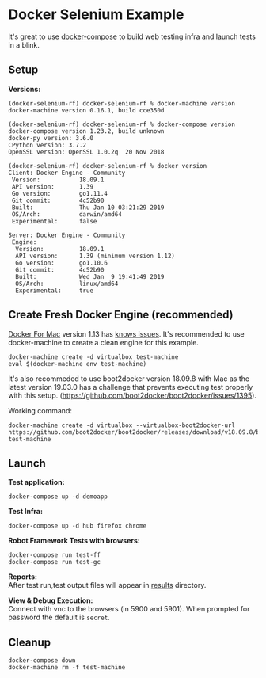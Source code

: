 # Docker Selenium Example

It's great to use [docker-compose](https://docs.docker.com/compose/) to build web testing infra and launch tests in a blink.

## Setup

**Versions:**
```
(docker-selenium-rf) docker-selenium-rf % docker-machine version
docker-machine version 0.16.1, build cce350d

(docker-selenium-rf) docker-selenium-rf % docker-compose version
docker-compose version 1.23.2, build unknown
docker-py version: 3.6.0
CPython version: 3.7.2
OpenSSL version: OpenSSL 1.0.2q  20 Nov 2018

(docker-selenium-rf) docker-selenium-rf % docker version
Client: Docker Engine - Community
 Version:           18.09.1
 API version:       1.39
 Go version:        go1.11.4
 Git commit:        4c52b90
 Built:             Thu Jan 10 03:21:29 2019
 OS/Arch:           darwin/amd64
 Experimental:      false

Server: Docker Engine - Community
 Engine:
  Version:          18.09.1
  API version:      1.39 (minimum version 1.12)
  Go version:       go1.10.6
  Git commit:       4c52b90
  Built:            Wed Jan  9 19:41:49 2019
  OS/Arch:          linux/amd64
  Experimental:     true
```

## Create Fresh Docker Engine (recommended)
[Docker For Mac](https://docs.docker.com/docker-for-mac/) version 1.13 has [knows issues](https://github.com/docker/docker/issues/25305).
It's recommended to use docker-machine to create a clean engine for this example.
```
docker-machine create -d virtualbox test-machine
eval $(docker-machine env test-machine)
```

It's also recommeded to use boot2docker version 18.09.8 with Mac as the latest version 19.03.0 has a challenge that prevents executing test properly with this setup. (https://github.com/boot2docker/boot2docker/issues/1395).

Working command:
```
docker-machine create -d virtualbox --virtualbox-boot2docker-url https://github.com/boot2docker/boot2docker/releases/download/v18.09.8/boot2docker.iso test-machine
```

## Launch

**Test application:**
```
docker-compose up -d demoapp
```

**Test Infra:**
```
docker-compose up -d hub firefox chrome
```

**Robot Framework Tests with browsers:**
```
docker-compose run test-ff
docker-compose run test-gc
```

**Reports:**  
After test run,test output files will appear in [results](results) directory.

**View & Debug Execution:**  
Connect with vnc to the browsers (in 5900 and 5901). When prompted for password the default is `secret`.

## Cleanup
```
docker-compose down
docker-machine rm -f test-machine
```
